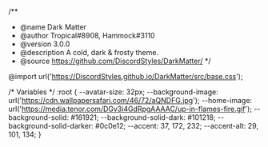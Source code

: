 /**
 * @name Dark Matter
 * @author Tropical#8908, Hammock#3110
 * @version 3.0.0
 * @description A cold, dark & frosty theme.
 * @source https://github.com/DiscordStyles/DarkMatter/
*/

@import url('https://DiscordStyles.github.io/DarkMatter/src/base.css');

/* Variables */
:root {
    --avatar-size: 32px;
    --background-image: url('https://cdn.wallpapersafari.com/46/72/aQNDFG.jpg');
    --home-image: url('https://media.tenor.com/DGv3i4GdRpgAAAAC/up-in-flames-fire.gif');
    --background-solid: #161921;
    --background-solid-dark: #101218;
    --background-solid-darker: #0c0e12;
    --accent: 37, 172, 232;
    --accent-alt: 29, 101, 134;
}

